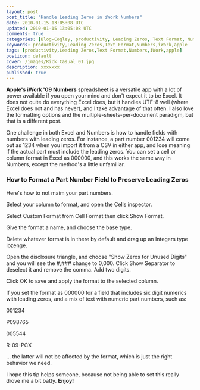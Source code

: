 ```yaml
---           
layout: post
post_title: "Handle Leading Zeros in iWork Numbers"
date: 2010-01-15 13:05:08 UTC
updated: 2010-01-15 13:05:08 UTC
comments: true
categories: [Blog-Cogley, productivity, Leading Zeros, Text Format, Numbers, iWork, apple]
keywords: productivity,Leading Zeros,Text Format,Numbers,iWork,apple
tags: [productivity,Leading Zeros,Text Format,Numbers,iWork,apple]
posticon: default
cover: /images/Rick_Casual_01.jpg
description: xxxxxxx
published: true
---
```

 

[](http://www.flickr.com/photos/81796435@N00/4275802657 "View 'Apple iWork Numbers Leading Zeros' on Flickr.com")**Apple's iWork '09 Numbers** spreadsheet is a versatile app with a lot of power available if you open your mind and don't expect it to be Excel. It does not quite do everything Excel does, but it handles UTF-8 well (where Excel does not and has never), and I take advantage of that often. I also love the formatting options and the multiple-sheets-per-document paradigm, but that is a different post. 


One challenge in both Excel and Numbers is how to handle fields with numbers with leading zeros. For instance, a part number 001234 will come out as 1234 when you import it from a CSV in either app, and lose meaning if the actual part must include the leading zeros. You can set a cell or column format in Excel as 000000, and this works the same way in Numbers, except the method's a little unfamiliar. 


### How to Format a Part Number Field to Preserve Leading Zeros



Here's how to not maim your part numbers. 





Select your column to format, and open the Cells inspector.


Select Custom Format from Cell Format then click Show Format.


Give the format a name, and choose the base type.


Delete whatever format is in there by default and drag up an Integers type lozenge.


Open the disclosure triangle, and choose "Show Zeros for Unused Digits" and you will see the #,### change to 0,000. Click Show Separator to deselect it and remove the comma. Add two digits. 


Click OK to save and apply the format to the selected column.





If you set the format as 000000 for a field that includes six digit numerics with leading zeros, and a mix of text with numeric part numbers, such as:


001234


P098765


005544


R-09-PCX


... the latter will not be affected by the format, which is just the right behavior we need.


I hope this tip helps someone, because not being able to set this really drove me a bit batty. **Enjoy!** 

